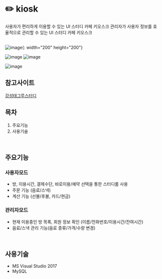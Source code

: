 #  :pencil2: kiosk

사용자가 편리하게 이용할 수 있는 UI 스터디 카페 키오스크
관리자가 사용자 정보를 효율적으로 관리할 수 있는 UI 스터디 카페 키오스크
<br/>
<br/>

![image](https://user-images.githubusercontent.com/58923654/90387257-d2035d80-e0c0-11ea-97e8-9b2231caae9e.png){: width="200" height="200"}

![image](https://user-images.githubusercontent.com/58923654/90387263-d596e480-e0c0-11ea-8866-73cfb792770e.png)
![image](https://user-images.githubusercontent.com/58923654/90387267-d6c81180-e0c0-11ea-9d68-95fe178d145f.png)

![image](https://user-images.githubusercontent.com/58923654/90387270-d9c30200-e0c0-11ea-86a0-585c2191d1c9.png)


## 참고사이트
[강성태그루스터디](https://www.groostudy.co.kr/kr/index.php)
<br/>


## 목차
1. 주요기능
3. 사용기술
<br/>

## 주요기능
### 사용자모드
- 방, 이용시간, 결제수단, 바로이용/예약 선택을 통한 스터디룸 사용
- 주문 기능 (음료/스낵)
- 계산 기능 (선불/후불, 카드/현금)
### 관리자모드
- 현재 이용중인 방 목록, 회원 정보 확인 (이름/전화번호/이용시간/잔여시간)
- 음료/스낵 관리 기능(음료 종류/가격/수량 변경)
<br/>

## 사용기술
- MS Visual Studio 2017
- MySQL

